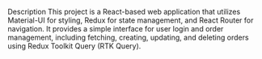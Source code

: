 Description
This project is a React-based web application that utilizes Material-UI for styling, Redux for state management, and React Router for navigation. It provides a simple interface for user login and order management, including fetching, creating, updating, and deleting orders using Redux Toolkit Query (RTK Query).
 
 
